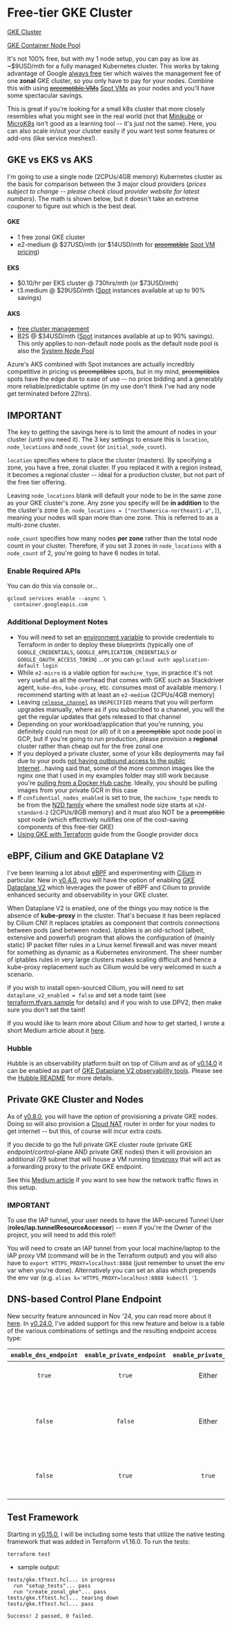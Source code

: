 # Free-tier GKE Cluster
[GKE Cluster](https://registry.terraform.io/providers/hashicorp/google/latest/docs/resources/container_cluster)

[GKE Container Node Pool](https://registry.terraform.io/providers/hashicorp/google/latest/docs/resources/container_node_pool)

It's not 100% free, but with my 1 node setup, you can pay as low as ~$9USD/mth for a fully managed Kubernetes cluster.  This works by taking advantage of Google [always free](https://cloud.google.com/free/docs/gcp-free-tier) tier which waives the management fee of one **zonal** GKE cluster, so you only have to pay for your nodes.  Combine this with using ~~[preemptible VMs](https://cloud.google.com/compute/docs/instances/preemptible)~~ [Spot VMs](https://cloud.google.com/kubernetes-engine/docs/concepts/spot-vms) as your nodes and you'll have some spectacular savings.

This is great if you're looking for a small k8s cluster that more closely resembles what you might see in the real world (not that [Minikube](https://kubernetes.io/docs/tasks/tools/install-minikube/) or [MicroK8s](https://microk8s.io/) isn't good as a learning tool -- it's just not the same).  Here, you can also scale in/out your cluster easily if you want test some features or add-ons (like service meshes!).

## GKE vs EKS vs AKS
I'm going to use a single node (2CPUs/4GB memory) Kubernetes cluster as the basis for comparison between the 3 major cloud providers (*prices subject to change -- please check cloud provider website for latest numbers*).  The math is shown below, but it doesn't take an extreme couponer to figure out which is the best deal.

#### GKE
- 1 free zonal GKE cluster
- e2-medium @ $27USD/mth (or $14USD/mth for ~~[preemptible](https://cloud.google.com/compute/docs/instances/preemptible)~~ [Spot VM pricing](https://cloud.google.com/spot-vms/pricing?hl=en))

#### EKS
- $0.10/hr per EKS cluster @ 730hrs/mth (or $73USD/mth)
- t3.medium @ $29USD/mth ([Spot](https://aws.amazon.com/ec2/spot/?cards.sort-by=item.additionalFields.startDateTime&cards.sort-order=asc) instances available at up to 90% savings)

#### AKS
- [free cluster management](https://azure.microsoft.com/en-ca/pricing/details/kubernetes-service/)
- B2S @ $34USD/mth ([Spot](https://azure.microsoft.com/en-us/pricing/spot/) instances available at up to 90% savings). This only applies to non-default node pools as the default node pool is also the [System Node Pool](https://learn.microsoft.com/en-us/azure/aks/use-system-pools?tabs=azure-cli)

Azure's AKS combined with Spot instances are actually incredibly competitive in pricing vs ~~preemptibles~~ spots, but in my mind, ~~preemptibles~~ spots have the edge due to ease of use -- no price bidding and a generably more reliable/predictable uptime (in my use don't think I've had any node get terminated before 22hrs).


## IMPORTANT
The key to getting the savings here is to limit the amount of nodes in your cluster (until you need it).  The 3 key settings to ensure this is `location`, `node_locations` and `node_count` (or `initial_node_count`).  

`location` specifies where to place the cluster (masters).  By specifying a zone, you have a free, zonal cluster.  If you replaced it with a region instead, it becomes a regional cluster -- ideal for a production cluster, but not part of the free tier offering.

Leaving `node_locations` blank will default your node to be in the same zone as your GKE cluster's zone.  Any zone you specify will be **in addition** to the the cluster's zone (i.e. `node_locations = ["northamerica-northeast1-a",]`), meaning your nodes will span more than one zone.  This is referred to as a multi-zone cluster.

`node_count` specifies how many nodes **per zone** rather than the total node count in your cluster.  Therefore, if you set 3 zones in `node_locations` with a `node_count` of 2, you're going to have 6 nodes in total.

### Enable Required APIs
You can do this via console or...
```console
gcloud services enable --async \
  container.googleapis.com
```

### Additional Deployment Notes
- You will need to set an [environment variable](https://registry.terraform.io/providers/hashicorp/google/latest/docs/guides/provider_reference#full-reference) to provide credentials to Terraform in order to deploy these blueprints (typically one of `GOOGLE_CREDENTIALS`, `GOOGLE_APPLICATION_CREDENTIALS` or `GOOGLE_OAUTH_ACCESS_TOKEN`) ...or you can `gcloud auth application-default login`
- While `e2-micro` is a viable option for `machine_type`, in practice it's not very useful as all the overhead that comes with GKE such as Stackdriver agent, `kube-dns`, `kube-proxy`, etc. consumes most of available memory.  I recommend starting with at least an `e2-medium` (2CPUs/4GB memory)
- Leaving [`release_channel`](https://cloud.google.com/kubernetes-engine/docs/concepts/release-channels) as `UNSPECIFIED` means that you will perform upgrades manually, where as if you subscribed to a channel, you will the get the regular updates that gets released to that channel
- Depending on your workload/application that you're running, you definitely could run most (or all) of it on a ~~preemptible~~ spot node pool in GCP, but if you're going to run production, please provision a **regional** cluster rather than cheap out for the free zonal one
- If you deployed a private cluster, some of your k8s deployments may fail due to your pods [not having outbound access to the public Internet](https://cloud.google.com/kubernetes-engine/docs/how-to/private-clusters#docker_hub)...having said that, some of the more common images like the nginx one that I used in my examples folder may still work because you're [pulling from a Docker Hub cache](https://cloud.google.com/container-registry/docs/pulling-cached-images).  Ideally, you should be pulling images from your private GCR in this case
- If `confidential_nodes_enabled` is set to true, the `machine_type` needs to be from the [N2D family](https://cloud.google.com/kubernetes-engine/docs/how-to/confidential-gke-nodes) where the smallest node size starts at `n2d-standard-2` (2CPUs/8GB memory) and it must also NOT be a ~~preemptible~~ spot node (which effectively nullifies one of the cost-saving components of this free-tier GKE)
- [Using GKE with Terraform](https://registry.terraform.io/providers/hashicorp/google/latest/docs/guides/using_gke_with_terraform) guide from the Google provider docs


## eBPF, Cilium and GKE Dataplane V2
I've been learning a lot about [eBPF](https://ebpf.io/) and experimenting with [Cilium](https://cilium.io/) in particular.  New in [v0.4.0](https://github.com/Neutrollized/free-tier-gke/blob/master/CHANGELOG.md#040---2021-09-09), you will have the option of enabling [GKE Dataplane V2](https://cloud.google.com/blog/products/containers-kubernetes/bringing-ebpf-and-cilium-to-google-kubernetes-engine) which leverages the power of eBPF and Cilium to provide enhanced security and observability in your GKE cluster.  

When Dataplane V2 is enabled, one of the things you may notice is the absence of **kube-proxy** in the cluster.  That's becuase it has been replaced by Cilium CNI!  It replaces iptables as component that controls connections between pods (and between nodes). Iptables is an old-school (albeit, extensive and powerful) program that allows the configuration of (mainly static) IP packet filter rules in a Linux kernel firewall and was never meant for something as dynamic as a Kubernetes environment.  The sheer number of iptables rules in very large clusters makes scaling difficult and hence a kube-proxy replacement such as Cilium would be very welcomed in such a scenario.

If you wish to install open-sourced Cilium, you will need to set `dataplane_v2_enabled = false` and set a node taint (see [terraform.tfvars.sample](./terraform.tfvars.sample) for details) and if you wish to use DPV2, then make sure you don't set the taint!

If you would like to learn more about Cilium and how to get started, I wrote a short Medium article about it [here](https://medium.com/@glen.yu/getting-started-with-ebpf-and-cilium-on-gke-6553c5d7e02a).

### Hubble
Hubble is an observability platform built on top of Cilium and as of [v0.14.0](https://github.com/Neutrollized/free-tier-gke/blob/master/CHANGELOG.md#0140---2023-08-27) it can be enabled as part of [GKE Dataplane V2 observability tools](https://cloud.google.com/kubernetes-engine/docs/how-to/configure-dpv2-observability#configure-gke-dpv2-observability-tools).  Please see the [Hubble README](./examples/hubble/README.md) for more details.


## Private GKE Cluster and Nodes
As of [v0.8.0](https://github.com/Neutrollized/free-tier-gke/blob/master/CHANGELOG.md#080---2022-07-15), you will have the option of provisioning a private GKE nodes.  Doing so will also provision a [Cloud NAT](https://cloud.google.com/nat/docs/overview) router in order for your nodes to get internet -- but this, of course will incur extra costs.

If you decide to go the full private GKE cluster route (private GKE endpoint/control-plane AND private GKE nodes) then it will provision an additional /29 subnet that will house a VM running [tinyproxy](https://tinyproxy.github.io/) that will act as a forwarding proxy to the private GKE endpoint. 

See this [Medium article](https://medium.com/google-cloud/accessing-gke-private-clusters-through-iap-14fedad694f8) if you want to see how the network traffic flows in this setup.

### IMPORTANT
To use the IAP tunnel, your user needs to have the IAP-secured Tunnel User (**roles/iap.tunnelResourceAccessor**) -- even if you're the Owner of the project, you will need to add this role!!

You will need to create an IAP tunnel from your local machine/laptop to the IAP proxy VM (command will be in the Terraform output) and you will also have to `export HTTPS_PROXY=localhost:8888` (just remember to unset the env var when you're done).  Alternatively you can set an alias which prepends the env var (e.g. `alias k='HTTPS_PROXY=localhost:8888 kubectl '`).

## DNS-based Control Plane Endpoint
New security feature announced in Nov '24, you can read more about it [here](https://cloud.google.com/blog/products/containers-kubernetes/new-dns-based-endpoint-for-the-gke-control-plane). In [v0.24.0](https://github.com/Neutrollized/free-tier-gke/blob/master/CHANGELOG.md#0240---2025-03-06), I've added support for this new feature and below is a table of the various combinations of settings and the resulting endpoint access type:

| `enable_dns_endpoint` | `enable_private_endpoint` | `enable_private_nodes` | Result                                                  |
|:---------------------:|:-------------------------:|:----------------------:|:--------------------------------------------------------|
| `true`                | `true`                    | Either                 | DNS-based endpoint                                      |
| `false`               | `false`                   | Either                 | Public IP-based endpoint with Master Authorized Network |
| `false`               | `true`                    | `true`                 | Private IP-based endpoint with IAP Proxy VM             |

## Test Framework
Starting in [v0.15.0](https://github.com/Neutrollized/free-tier-gke/blob/master/CHANGELOG.md#0150---2023-10-16), I will be including some tests that utilize the native testing framework that was added in Terraform v1.16.0.  To run the tests:

```console
terraform test
```   

- sample output:
```
tests/gke.tftest.hcl... in progress
  run "setup_tests"... pass
  run "create_zonal_gke"... pass
tests/gke.tftest.hcl... tearing down
tests/gke.tftest.hcl... pass

Success! 2 passed, 0 failed.
```
